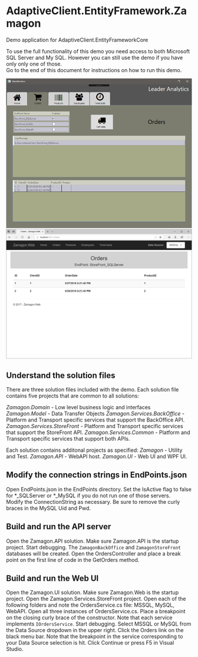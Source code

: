 # AdaptiveClient.EntityFramework.Zamagon
Demo application for AdaptiveClient.EntityFrameworkCore

To use the full functionality of this demo you need access to both Microsoft SQL Server and My SQL.  However you can still use the demo if you have only only one of those.  
Go to the end of this document for instructions on how to run this demo.


![WPF UI](https://raw.githubusercontent.com/leaderanalytics/AdaptiveClient.EntityFramework.Zamagon/master/WPF_UI.png)
![WEB UI](https://raw.githubusercontent.com/leaderanalytics/AdaptiveClient.EntityFramework.Zamagon/master/Web_UI.png)

## Understand the solution files
There are three solution files included with the demo.
Each solution file contains five projects that are common to all solutions:

*Zamagon.Domain* - Low level business logic and interfaces
*Zamagon.Model* - Data Transfer Objects
*Zamagon.Services.BackOffice*  - Platform and Transport specific services that support the BackOffice API.
*Zamagon.Services.StoreFront* - Platform and Transport specific services that support the StoreFront API.
*Zamagon.Services.Common* - Platform and Transport specific services that support both APIs.

Each solution contains additonal projects as specified:
*Zamagon* - Utility and Test.
*Zamagon.API* - WebAPI host.
*Zamagon.UI* - Web UI and WPF UI.


## Modify the connection strings in EndPoints.json
Open EndPoints.json in the EndPoints directory. Set the IsActive flag to false for *_SQLServer or *_MySQL if you do not run one of those servers.  
Modify the ConnectionString as necessary.  Be sure to remove the curly braces in the MySQL Uid and Pwd.


## Build and run the API server
Open the Zamagon.API solution.
Make sure Zamagon.API is the startup project.
Start debugging.  The `ZamagonBackOffice` and `ZamagonStoreFront` databases will be created.
Open the OrdersController and place a break point on the first line of code in the GetOrders method.
 

## Build and run the Web UI
Open the Zamagon.UI solution.
Make sure Zamagon.Web is the startup project.
Open the Zamagon.Services.StoreFront project. 
Open each of the following folders and note the OrdersService.cs file:  MSSQL, MySQL, WebAPI.
Open all three instances of OrdersService.cs.  Place a breakpoint on the closing curly brace of the constructor.  Note that each service implements `IOrdersService`.
Start debugging. 
Select MSSQL or MySQL from the Data Source dropdown in the upper right.
Click the Orders link on the black menu bar. Note that the breakpoint in the service corresponding to your Data Source selection is hit.
Click Continue or press F5 in Visual Studio.







